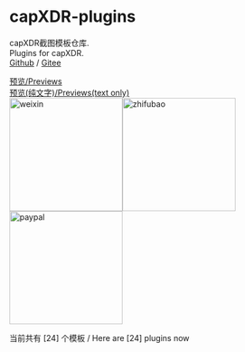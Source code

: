 # capXDR-plugins

capXDR截图模板仓库.  
Plugins for capXDR.  
[Github](https://github.com/lihaoyun6/capXDR-plugins) / [Gitee](https://gitee.com/lihaoyun/capXDR-plugins) 

[预览/Previews](./thumbs/thumbs.md)  
[预览(纯文字)/Previews(text only)](./thumbs/textlist.md)  
<img src="donate/weixin.png" alt="weixin" width="200" /><img src="donate/zhifubao.png" alt="zhifubao" width="200" /><img src="donate/paypal.png" alt="paypal" width="200" />

当前共有 [24] 个模板 / Here are [24] plugins now
